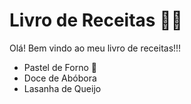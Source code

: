 # Livro de Receitas :man_cook:

Olá! Bem vindo ao meu livro de receitas!!!

 - Pastel de Forno :taco:
 - Doce de Abóbora
 - Lasanha de Queijo